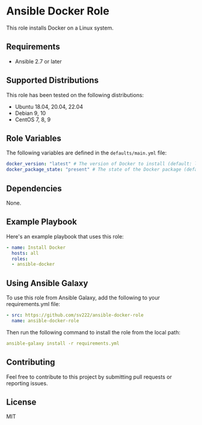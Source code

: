 # Ansible Docker Role

This role installs Docker on a Linux system.

## Requirements

- Ansible 2.7 or later

## Supported Distributions

This role has been tested on the following distributions:

- Ubuntu 18.04, 20.04, 22.04
- Debian 9, 10
- CentOS 7, 8, 9

## Role Variables

The following variables are defined in the `defaults/main.yml` file:

```yaml
docker_version: "latest" # The version of Docker to install (default: latest)
docker_package_state: "present" # The state of the Docker package (default: present)
```

## Dependencies

None.

## Example Playbook

Here's an example playbook that uses this role:

```yaml
- name: Install Docker
  hosts: all
  roles:
  - ansible-docker
```

## Using Ansible Galaxy

To use this role from Ansible Galaxy, add the following to your requirements.yml file:

```yaml
- src: https://github.com/sv222/ansible-docker-role
  name: ansible-docker-role
```

Then run the following command to install the role from the local path:

```yaml
ansible-galaxy install -r requirements.yml
```

## Contributing

Feel free to contribute to this project by submitting pull requests or reporting issues.

## License

MIT
